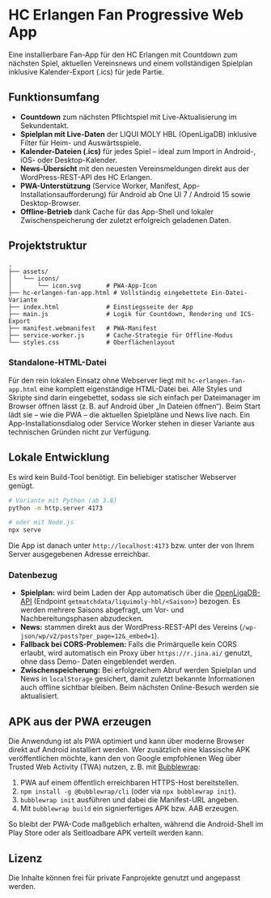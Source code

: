 # HC Erlangen Fan Progressive Web App

Eine installierbare Fan-App für den HC Erlangen mit Countdown zum nächsten
Spiel, aktuellen Vereinsnews und einem vollständigen Spielplan inklusive
Kalender-Export (.ics) für jede Partie.

## Funktionsumfang

- **Countdown** zum nächsten Pflichtspiel mit Live-Aktualisierung im Sekundentakt.
- **Spielplan mit Live-Daten** der LIQUI MOLY HBL (OpenLigaDB) inklusive Filter
  für Heim- und Auswärtsspiele.
- **Kalender-Dateien (.ics)** für jedes Spiel – ideal zum Import in Android-,
  iOS- oder Desktop-Kalender.
- **News-Übersicht** mit den neuesten Vereinsmeldungen direkt aus der
  WordPress-REST-API des HC Erlangen.
- **PWA-Unterstützung** (Service Worker, Manifest, App-Installationsaufforderung)
  für Android ab One UI 7 / Android 15 sowie Desktop-Browser.
- **Offline-Betrieb** dank Cache für das App-Shell und lokaler Zwischenspeicherung
  der zuletzt erfolgreich geladenen Daten.

## Projektstruktur

```
.
├── assets/
│   └── icons/
│       └── icon.svg       # PWA-App-Icon
├── hc-erlangen-fan-app.html # Vollständig eingebettete Ein-Datei-Variante
├── index.html             # Einstiegsseite der App
├── main.js                # Logik für Countdown, Rendering und ICS-Export
├── manifest.webmanifest   # PWA-Manifest
├── service-worker.js      # Cache-Strategie für Offline-Modus
└── styles.css             # Oberflächenlayout
```

### Standalone-HTML-Datei

Für den rein lokalen Einsatz ohne Webserver liegt mit
`hc-erlangen-fan-app.html` eine komplett eigenständige HTML-Datei bei. Alle
Styles und Skripte sind darin eingebettet, sodass sie sich einfach per
Dateimanager im Browser öffnen lässt (z. B. auf Android über „In Dateien
öffnen“). Beim Start lädt sie – wie die PWA – die aktuellen Spielpläne und
News live nach. Ein App-Installationsdialog oder Service Worker stehen in
dieser Variante aus technischen Gründen nicht zur Verfügung.

## Lokale Entwicklung

Es wird kein Build-Tool benötigt. Ein beliebiger statischer Webserver genügt.

```bash
# Variante mit Python (ab 3.8)
python -m http.server 4173

# oder mit Node.js
npx serve
```

Die App ist danach unter `http://localhost:4173` bzw. unter der von Ihrem
Server ausgegebenen Adresse erreichbar.

### Datenbezug

- **Spielplan:** wird beim Laden der App automatisch über die
  [OpenLigaDB-API](https://www.openligadb.de/) (Endpoint `getmatchdata/liquimoly-hbl/<Saison>`) bezogen.
  Es werden mehrere Saisons abgefragt, um Vor- und Nachbereitungsphasen
  abzudecken.
- **News:** stammen direkt aus der WordPress-REST-API des Vereins
  (`/wp-json/wp/v2/posts?per_page=12&_embed=1`).
- **Fallback bei CORS-Problemen:** Falls die Primärquelle kein CORS erlaubt,
  wird automatisch ein Proxy über `https://r.jina.ai/` genutzt, ohne dass Demo-
  Daten eingeblendet werden.
- **Zwischenspeicherung:** Bei erfolgreichem Abruf werden Spielplan und News in
  `localStorage` gesichert, damit zuletzt bekannte Informationen auch offline
  sichtbar bleiben. Beim nächsten Online-Besuch werden sie aktualisiert.

## APK aus der PWA erzeugen

Die Anwendung ist als PWA optimiert und kann über moderne Browser direkt auf
Android installiert werden. Wer zusätzlich eine klassische APK veröffentlichen
möchte, kann den von Google empfohlenen Weg über Trusted Web Activity (TWA)
nutzen, z. B. mit [Bubblewrap](https://github.com/GoogleChromeLabs/bubblewrap):

1. PWA auf einem öffentlich erreichbaren HTTPS-Host bereitstellen.
2. `npm install -g @bubblewrap/cli` (oder via `npx bubblewrap init`).
3. `bubblewrap init` ausführen und dabei die Manifest-URL angeben.
4. Mit `bubblewrap build` ein signierfertiges APK bzw. AAB erzeugen.

So bleibt der PWA-Code maßgeblich erhalten, während die Android-Shell im Play
Store oder als Seitloadbare APK verteilt werden kann.

## Lizenz

Die Inhalte können frei für private Fanprojekte genutzt und angepasst werden.

